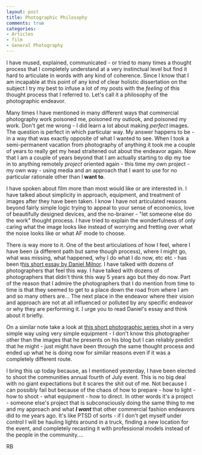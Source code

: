 ```yaml
---
layout: post
title: Photographic Philosophy
comments: true
categories:
- Articles
- film
- General Photography
---
```

I have mused, explained, communicated - or tried to many times a thought process that I completely understand at a very instinctual level but find it hard to articulate in words with any kind of coherence. Since I know that I am incapable at this point of any kind of clear holistic dissertation on the subject I try my best to infuse a lot of my posts with the <em>feeling</em> of this thought process that I referred to. Let's call it a philosophy of the photographic endeavor.

Many times I have mentioned in many different ways that commercial photography work poisoned me, poisoned my outlook, and poisoned my work. Don't get me wrong - I did learn a lot about making <em>perfect</em> images. The question is perfect in which particular way. My answer happens to be - in a way that was exactly opposite of what I wanted to see. When I took a semi-permanent vacation from photography of anything it took me a couple of years to really get my head straitened out about the endeavor again. Now that I am a couple of years beyond that I am actually starting to dip my toe in to anything remotely <em>project</em> oriented again - this time my own project - my own way - using media and an approach that I want to use for no particular rationale other than I<strong> want to</strong>.

I have spoken about film more than most would like or are interested in. I have talked about simplicity in approach, equipment, and treatment of images after they have been taken. I know I have not articulated reasons beyond fairly simple logic trying to appeal to your sense of economics, love of beautifully designed devices, and the no-brainer - "let someone else do the work" thought process. I have tried to explain the wonderfulness of only caring what the image looks like instead of worrying and fretting over what the noise looks like or what AF mode to choose.

There is way more to it. One of the best articulations of how I feel, where I have been (a different path but same though process), where I might go, what was missing, what happened, why I do what I do now, etc etc - has been t<a href="http://www.smogranch.com/purity/">his short essay by Daniel Milnor</a>. I have talked with dozens of photographers that feel this way. I have talked with dozens of photographers that didn't think this way 5 years ago but they do now. Part of the reason that I admire the photographers that I do mention from time to time is that they seemed to get to a place down the road from where I am and so many others are... The next place in the endeavor where their vision and approach are not at all influenced or polluted by any specific endeavor or why they are performing it. I urge you to read Daniel's essay and think about it briefly.

On a similar note take a look at <a href="http://blog.alexwaterhousehayward.com/2011/06/michaels-dream.html">this short photographic series </a>shot in a very simple way using very simple equipment - I don't know this photographer other than the images that he presents on his blog but I can reliably predict that he might - just might have been through the same thought process and ended up what he is doing now for similar reasons even if it was a completely different route.

I bring this up today because, as I mentioned yesterday, I have been elected to shoot the communities annual fourth of July event. This is no big deal with no giant expectations but it scares the shit out of me. Not because I can possibly fail but because of the chaos of how to prepare - how to light - how to shoot - what equipment - how to direct. In other words it's a project - someone else's project that is subconsciously doing the same thing to me and my approach and what <em><strong>I want </strong><span style="font-style: normal;">that other commercial fashion endeavors did to me years ago. It's like PTSD of sorts - if I don't get myself under control I will be hauling lights around in a truck, finding a new location for the event, and completely recasting it with professional models instead of the people in the community.... </span></em>

RB